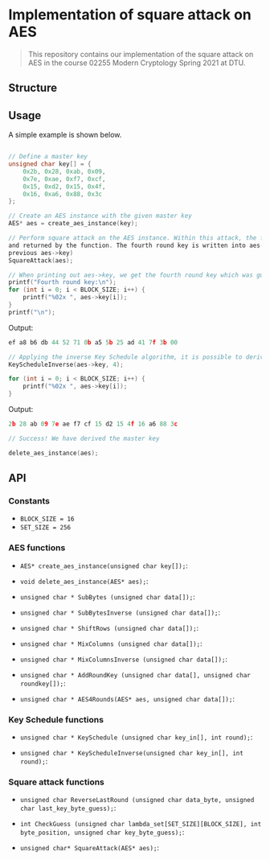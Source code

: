 # Implementation of square attack on AES

> This repository contains our implementation of the square attack on AES in the course
02255 Modern Cryptology Spring 2021 at DTU.

## Structure

## Usage

A simple example is shown below.

```c

// Define a master key
unsigned char key[] = {
    0x2b, 0x28, 0xab, 0x09,
    0x7e, 0xae, 0xf7, 0xcf,
    0x15, 0xd2, 0x15, 0x4f,
    0x16, 0xa6, 0x88, 0x3c
};

// Create an AES instance with the given master key
AES* aes = create_aes_instance(key);

// Perform square attack on the AES instance. Within this attack, the fourth round key is guessed 
and returned by the function. The fourth round key is written into aes->key (it overwrites the 
previous aes->key)
SquareAttack(aes);

// When printing out aes->key, we get the fourth round key which was guessed in the square attack
printf("Fourth round key:\n");
for (int i = 0; i < BLOCK_SIZE; i++) {
    printf("%02x ", aes->key[i]);
}
printf("\n");

```

Output:
```c
ef a8 b6 db 44 52 71 0b a5 5b 25 ad 41 7f 3b 00 
```

```c
// Applying the inverse Key Schedule algorithm, it is possible to derive the master key from the fourth round key
KeyScheduleInverse(aes->key, 4);

for (int i = 0; i < BLOCK_SIZE; i++) {
    printf("%02x ", aes->key[i]);
}
```

Output:
```c
2b 28 ab 09 7e ae f7 cf 15 d2 15 4f 16 a6 88 3c 
```

```c
// Success! We have derived the master key

delete_aes_instance(aes);
```

## API

### Constants

* `BLOCK_SIZE = 16`
* `SET_SIZE = 256`

### AES functions

* `AES* create_aes_instance(unsigned char key[]);`:

* `void delete_aes_instance(AES* aes);`:

* `unsigned char * SubBytes (unsigned char data[]);`:

* `unsigned char * SubBytesInverse (unsigned char data[]);`:

* `unsigned char * ShiftRows (unsigned char data[]);`:

* `unsigned char * MixColumns (unsigned char data[]);`:

* `unsigned char * MixColumnsInverse (unsigned char data[]);`:

* `unsigned char * AddRoundKey (unsigned char data[], unsigned char roundkey[]);`:

* `unsigned char * AES4Rounds(AES* aes, unsigned char data[]);`:

### Key Schedule functions

* `unsigned char * KeySchedule (unsigned char key_in[], int round);`:

* `unsigned char * KeyScheduleInverse(unsigned char key_in[], int round);`:

### Square attack functions

* `unsigned char ReverseLastRound (unsigned char data_byte, unsigned char last_key_byte_guess);`:

* `int CheckGuess (unsigned char lambda_set[SET_SIZE][BLOCK_SIZE], int byte_position, unsigned char key_byte_guess);`:

* `unsigned char* SquareAttack(AES* aes);`: